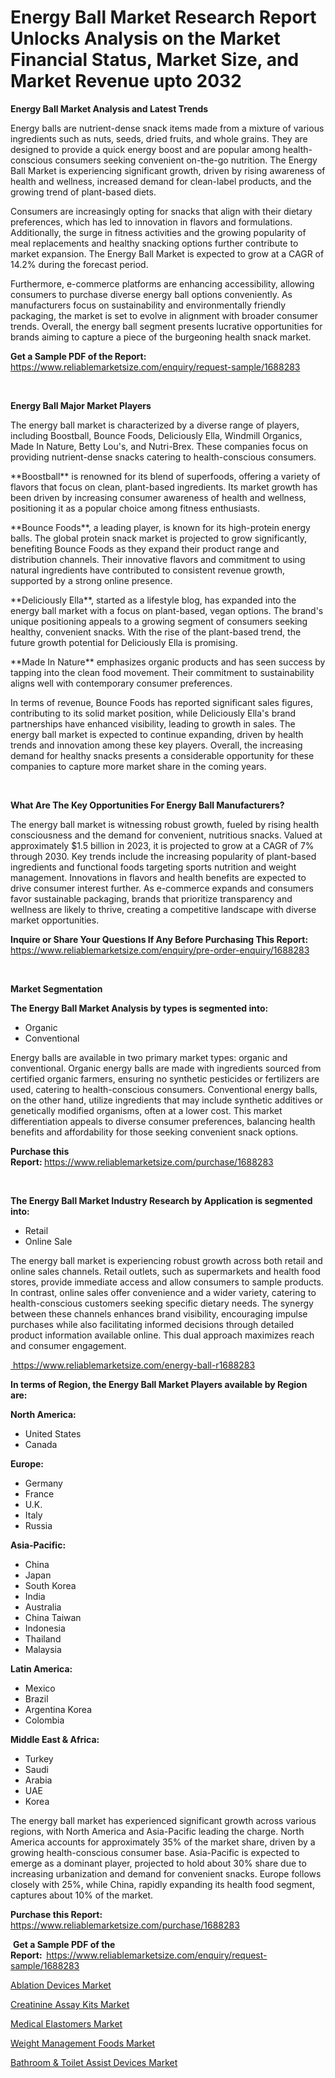 <p><h1>Energy Ball Market Research Report Unlocks Analysis on the Market Financial Status, Market Size, and Market Revenue upto 2032</h1></p><p><strong>Energy Ball Market Analysis and Latest Trends</strong></p>
<p><p>Energy balls are nutrient-dense snack items made from a mixture of various ingredients such as nuts, seeds, dried fruits, and whole grains. They are designed to provide a quick energy boost and are popular among health-conscious consumers seeking convenient on-the-go nutrition. The Energy Ball Market is experiencing significant growth, driven by rising awareness of health and wellness, increased demand for clean-label products, and the growing trend of plant-based diets.</p><p>Consumers are increasingly opting for snacks that align with their dietary preferences, which has led to innovation in flavors and formulations. Additionally, the surge in fitness activities and the growing popularity of meal replacements and healthy snacking options further contribute to market expansion. The Energy Ball Market is expected to grow at a CAGR of 14.2% during the forecast period. </p><p>Furthermore, e-commerce platforms are enhancing accessibility, allowing consumers to purchase diverse energy ball options conveniently. As manufacturers focus on sustainability and environmentally friendly packaging, the market is set to evolve in alignment with broader consumer trends. Overall, the energy ball segment presents lucrative opportunities for brands aiming to capture a piece of the burgeoning health snack market.</p></p>
<p><strong>Get a Sample PDF of the Report:&nbsp;</strong> <a href="https://www.reliablemarketsize.com/enquiry/request-sample/1688283?utm_campaign=2795&utm_medium=2&utm_source=Github&utm_content=ia&utm_term=07042025&utm_id=energy-ball">https://www.reliablemarketsize.com/enquiry/request-sample/1688283</a></p>
<p>&nbsp;</p>
<p><strong>Energy Ball Major Market Players</strong></p>
<p><p>The energy ball market is characterized by a diverse range of players, including Boostball, Bounce Foods, Deliciously Ella, Windmill Organics, Made In Nature, Betty Lou's, and Nutri-Brex. These companies focus on providing nutrient-dense snacks catering to health-conscious consumers.</p><p>**Boostball** is renowned for its blend of superfoods, offering a variety of flavors that focus on clean, plant-based ingredients. Its market growth has been driven by increasing consumer awareness of health and wellness, positioning it as a popular choice among fitness enthusiasts.</p><p>**Bounce Foods**, a leading player, is known for its high-protein energy balls. The global protein snack market is projected to grow significantly, benefiting Bounce Foods as they expand their product range and distribution channels. Their innovative flavors and commitment to using natural ingredients have contributed to consistent revenue growth, supported by a strong online presence.</p><p>**Deliciously Ella**, started as a lifestyle blog, has expanded into the energy ball market with a focus on plant-based, vegan options. The brand's unique positioning appeals to a growing segment of consumers seeking healthy, convenient snacks. With the rise of the plant-based trend, the future growth potential for Deliciously Ella is promising.</p><p>**Made In Nature** emphasizes organic products and has seen success by tapping into the clean food movement. Their commitment to sustainability aligns well with contemporary consumer preferences.</p><p>In terms of revenue, Bounce Foods has reported significant sales figures, contributing to its solid market position, while Deliciously Ella's brand partnerships have enhanced visibility, leading to growth in sales. The energy ball market is expected to continue expanding, driven by health trends and innovation among these key players. Overall, the increasing demand for healthy snacks presents a considerable opportunity for these companies to capture more market share in the coming years.</p></p>
<p>&nbsp;</p>
<p><strong>What Are The Key Opportunities For Energy Ball Manufacturers?</strong></p>
<p><p>The energy ball market is witnessing robust growth, fueled by rising health consciousness and the demand for convenient, nutritious snacks. Valued at approximately $1.5 billion in 2023, it is projected to grow at a CAGR of 7% through 2030. Key trends include the increasing popularity of plant-based ingredients and functional foods targeting sports nutrition and weight management. Innovations in flavors and health benefits are expected to drive consumer interest further. As e-commerce expands and consumers favor sustainable packaging, brands that prioritize transparency and wellness are likely to thrive, creating a competitive landscape with diverse market opportunities.</p></p>
<p><strong>Inquire or Share Your Questions If Any Before Purchasing This Report:</strong> <a href="https://www.reliablemarketsize.com/enquiry/pre-order-enquiry/1688283?utm_campaign=2795&utm_medium=2&utm_source=Github&utm_content=ia&utm_term=07042025&utm_id=energy-ball">https://www.reliablemarketsize.com/enquiry/pre-order-enquiry/1688283</a></p>
<p>&nbsp;</p>
<p><strong>Market Segmentation</strong></p>
<p><strong>The Energy Ball Market Analysis by types is segmented into:</strong></p>
<p><ul><li>Organic</li><li>Conventional</li></ul></p>
<p><p>Energy balls are available in two primary market types: organic and conventional. Organic energy balls are made with ingredients sourced from certified organic farmers, ensuring no synthetic pesticides or fertilizers are used, catering to health-conscious consumers. Conventional energy balls, on the other hand, utilize ingredients that may include synthetic additives or genetically modified organisms, often at a lower cost. This market differentiation appeals to diverse consumer preferences, balancing health benefits and affordability for those seeking convenient snack options.</p></p>
<p><strong>Purchase this Report:&nbsp;</strong><a href="https://www.reliablemarketsize.com/purchase/1688283?utm_campaign=2795&utm_medium=2&utm_source=Github&utm_content=ia&utm_term=07042025&utm_id=energy-ball">https://www.reliablemarketsize.com/purchase/1688283</a></p>
<p>&nbsp;</p>
<p><strong>The Energy Ball Market Industry Research by Application is segmented into:</strong></p>
<p><ul><li>Retail</li><li>Online Sale</li></ul></p>
<p><p>The energy ball market is experiencing robust growth across both retail and online sales channels. Retail outlets, such as supermarkets and health food stores, provide immediate access and allow consumers to sample products. In contrast, online sales offer convenience and a wider variety, catering to health-conscious customers seeking specific dietary needs. The synergy between these channels enhances brand visibility, encouraging impulse purchases while also facilitating informed decisions through detailed product information available online. This dual approach maximizes reach and consumer engagement.</p></p>
<p><a href="https://www.reliablemarketsize.com/energy-ball-r1688283?utm_campaign=2795&utm_medium=2&utm_source=Github&utm_content=ia&utm_term=07042025&utm_id=energy-ball">&nbsp;https://www.reliablemarketsize.com/energy-ball-r1688283</a></p>
<p><strong>In terms of Region, the Energy Ball Market Players available by Region are:</strong></p>
<p>
    <p> <strong> North America: </strong>
        <ul>
            <li>United States</li>
            <li>Canada</li>
        </ul>
        </p> 
    <p> <strong> Europe: </strong>
        <ul>
            <li>Germany</li>
            <li>France</li>
            <li>U.K.</li>
            <li>Italy</li>
            <li>Russia</li>
        </ul>
        </p> 
    <p> <strong> Asia-Pacific: </strong>
        <ul>
            <li>China</li>
            <li>Japan</li>
            <li>South Korea</li>
            <li>India</li>
            <li>Australia</li>
            <li>China Taiwan</li>
            <li>Indonesia</li>
            <li>Thailand</li>
            <li>Malaysia</li>
        </ul>
        </p> 
    <p> <strong> Latin America: </strong>
        <ul>
            <li>Mexico</li>
            <li>Brazil</li>
            <li>Argentina Korea</li>
            <li>Colombia</li>
        </ul>
        </p> 
    <p> <strong> Middle East & Africa: </strong>
        <ul>
            <li>Turkey</li>
            <li>Saudi</li>
            <li>Arabia</li>
            <li>UAE</li>
            <li>Korea</li>
        </ul>
    </p>
    </p>
<p><p>The energy ball market has experienced significant growth across various regions, with North America and Asia-Pacific leading the charge. North America accounts for approximately 35% of the market share, driven by a growing health-conscious consumer base. Asia-Pacific is expected to emerge as a dominant player, projected to hold about 30% share due to increasing urbanization and demand for convenient snacks. Europe follows closely with 25%, while China, rapidly expanding its health food segment, captures about 10% of the market.</p></p>
<p><strong>Purchase this Report: </strong><a href="https://www.reliablemarketsize.com/purchase/1688283?utm_campaign=2795&utm_medium=2&utm_source=Github&utm_content=ia&utm_term=07042025&utm_id=energy-ball">https://www.reliablemarketsize.com/purchase/1688283</a></p>
<p>&nbsp;<strong>Get a Sample PDF of the Report:&nbsp;&nbsp;</strong><a href="https://www.reliablemarketsize.com/enquiry/request-sample/1688283?utm_campaign=2795&utm_medium=2&utm_source=Github&utm_content=ia&utm_term=07042025&utm_id=energy-ball">https://www.reliablemarketsize.com/enquiry/request-sample/1688283</a></p>
<p><strong></strong></p>
<p><p><a href="https://www.linkedin.com/pulse/research-examination-onthe-ablation-devices-marketsize-share-ci0qe?utm_campaign=2795&utm_medium=2&utm_source=Github&utm_content=ia&utm_term=07042025&utm_id=energy-ball">Ablation Devices Market</a></p><p><a href="https://www.linkedin.com/pulse/projected-market-expansion-creatinine-assay-kits-118-cagr-8wkke?utm_campaign=2795&utm_medium=2&utm_source=Github&utm_content=ia&utm_term=07042025&utm_id=energy-ball">Creatinine Assay Kits Market</a></p><p><a href="https://www.linkedin.com/pulse/analyzing-medical-elastomers-market-size-revenue-growth-xpy0e?utm_campaign=2795&utm_medium=2&utm_source=Github&utm_content=ia&utm_term=07042025&utm_id=energy-ball">Medical Elastomers Market</a></p><p><a href="https://github.com/leyesamilej/Market-Research-Report-List-1/blob/main/weight-management-foods-market.md?utm_campaign=2795&utm_medium=2&utm_source=Github&utm_content=ia&utm_term=07042025&utm_id=energy-ball">Weight Management Foods Market</a></p><p><a href="https://www.linkedin.com/pulse/bathroom-toilet-assist-devices-market-analysis-major-challenges-kqgje?utm_campaign=2795&utm_medium=2&utm_source=Github&utm_content=ia&utm_term=07042025&utm_id=energy-ball">Bathroom & Toilet Assist Devices Market</a></p></p>